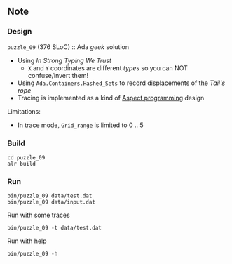 ## Note

### Design

`puzzle_09` (376 SLoC) :: Ada *geek* solution

* Using *In Strong Typing We Trust*
   *  `X` and `Y` coordinates are different *types* so you can NOT confuse/invert them!
* Using `Ada.Containers.Hashed_Sets` to record displacements of the *Tail's rope*
* Tracing is implemented as a kind of [Aspect programming](https://en.wikipedia.org/wiki/Aspect-oriented_programming) design

Limitations:
* In trace mode, `Grid_range` is limited to 0 .. 5


### Build

```shell
cd puzzle_09
alr build
```

### Run

```shell
bin/puzzle_09 data/test.dat
bin/puzzle_09 data/input.dat
```

Run with some traces

```shell
bin/puzzle_09 -t data/test.dat
```

Run with help

```shell
bin/puzzle_09 -h
```
